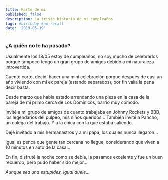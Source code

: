 ```yaml
---
title: Parte de mi
published: false
description: La triste historia de mi cumpleaños
tags: #birthday #no-recall
date: '2019-05-19'
---
```


### ¿A quién no le ha pasado?

Usualmente los 18/05 estoy de cumpleaños, no soy mucho de celebrarlos porque tampoco tengo un gran grupo de amigos debido a mi naturaleza introvertida.

Cuento corto, decidí hacer una mini celebración porque después de casi un año viviendo con mi ex pareja (estando separados), por fin valía la pena decir basta.

Desde marzo que había estado arrendando una pieza en la casa de la pareja de mi primo cerca de Los Dominicos, barrio muy cómodo.

Invité a mi grupo de amigos de cuanto trabajaba en Johnny Rockets y BBB, los legendarios del pulpeo, mis niños queridos...
También invité a Pancho, un colega del trabajo.
Y a la chica con la que estaba saliendo.

Dejé invitado a mis hermanastros y a mi papá, los cuales nunca llegaron...


Igual es penca que gente tan cercana no llegue, considerando que viven a 10 minutos en auto de la casa...

En fin, disfruté la noche como se debía, la pasamos excelente y fue un buen recuerdo, pero pudo haber sido mejor...


_Aunque sea una estupidez, igual duele..._